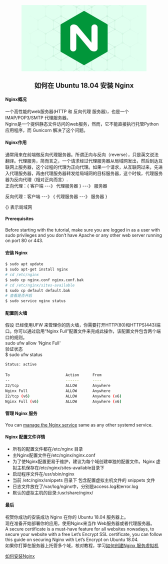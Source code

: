 <p align="center">
<img width="400" align="center" src="Assets/20190529160126.jpg"/>
<h2 align="center">如何在 Ubuntu 18.04 安装 Nginx</h2>
</p>

#### Nginx概况
一个高性能的web服务器(HTTP 和 反向代理 服务器)，也是一个 IMAP/POP3/SMTP 代理服务器。  
Nginx是一个提供静态文件访问的web服务，然而，它不能直接执行托管Python应用程序，而 Gunicorn 解决了这个问题。

#### Nginx作用
通常用来在前端做反向代理服务器。所谓正向与反向（reverse），只是英文说法翻译。代理服务，简而言之，一个请求经过代理服务器从局域网发出，然后到达互联网上服务器，这个过程的代理为正向代理。如果一个请求，从互联网过来，先进入代理服务器，再由代理服务器转发给局域网的目标服务器，这个时候，代理服务器为反向代理（相对正向而言）.  
正向代理：{ 客户端 ---》 代理服务器 } ---》 服务器

反向代理：客户端 ---》 { 代理服务器 ---》 服务器 }

{} 表示局域网

#### Prerequisites
Before starting with the tutorial, make sure you are logged in as a user with sudo privileges and you don’t have Apache or any other web server running on port 80 or 443.

#### 安装 Nginx
  ``` bash
  $ sudo apt update
  $ sudo apt-get install nginx
  # cd /etc/nginx
  $ sudo cp nginx.conf nginx.conf.bak
  # cd /etc/nginx/sites-available
  $ sudo cp default default.bak  
  # 查看是否开启  
  $ sudo service nginx status
  ```

#### 配置防火墙
  假设 已经使用UFW 来管理你的防火墙，你需要打开HTTP(80)和HTTPS(443)端口。你可以通过启用“Nginx Full”配置文件来完成此操作，该配置文件包含两个端口的规则。  
  sudo ufw allow 'Nginx Full'  
  验证状态  
  $ sudo ufw status  
  
  ``` bash
  Status: active

  To                         Action      From
  --                         ------      ----
  22/tcp                     ALLOW       Anywhere
  Nginx Full                 ALLOW       Anywhere
  22/tcp (v6)                ALLOW       Anywhere (v6)
  Nginx Full (v6)            ALLOW       Anywhere (v6) 
  ```
  
#### 管理 Nginx 服务
  You can [manage the Nginx service](02.Commands.md) same as any other systemd service.

#### Nginx 配置文件详情  
  - 所有的配置文件都在/etc/nginx 目录  
  - 主Nginx配置文件在/etc/nginx/nginx.conf  
  - 为了使Nginx配置更易于维护，建议为每个域创建单独的配置文件。Nginx 虚拟主机保存在/etc/nginx/sites-available目录下
  - 启动程序文件在/usr/sbin/nginx  
  - 当前 /etc/nginx/snippets  目录下 包含配置虚拟主机文件的 snippets 文件
  - 日志文件放在了/var/log/nginx中，分别是access.log和error.log  
  - 默认的虚拟主机的目录:/usr/share/nginx/  

#### 最后
  祝贺你成功的安装成功 Nginx 在你的 Ubuntu 18.04 服务器上。  
  现在准备开始部署你的应用，使用Nginx来当作 Web服务器或者代理服务器。  
  A secure certificate is a must-have feature for all websites nowadays, to secure your website with a free Let’s Encrypt SSL certificate, you can follow this guide on securing Nginx with Let’s Encrypt on Ubuntu 18.04.  
  如果你打算在服务器上托管多个域，核对教程，学习[如何创建Nginx 服务虚拟机](https://linuxize.com/post/how-to-set-up-nginx-server-blocks-on-ubuntu-18-04/)

[如何安装Nginx](https://linuxize.com/post/how-to-install-nginx-on-ubuntu-18-04/)
